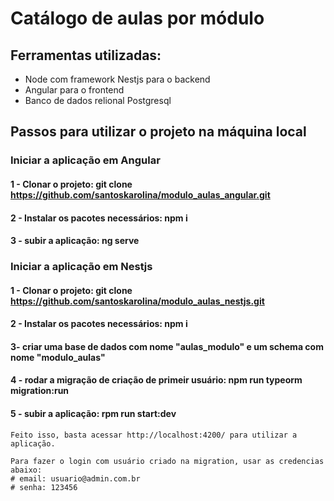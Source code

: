 # Catálogo de aulas por módulo

## Ferramentas utilizadas:
- Node com framework Nestjs para o backend
- Angular para o frontend
- Banco de dados relional Postgresql


## Passos para utilizar o projeto na máquina local

### Iniciar a aplicação em Angular
#### 1 - Clonar o projeto: git clone https://github.com/santoskarolina/modulo_aulas_angular.git
#### 2 - Instalar os pacotes necessários: npm i
#### 3 - subir a aplicação: ng serve

### Iniciar a aplicação em Nestjs
#### 1 - Clonar o projeto: git clone https://github.com/santoskarolina/modulo_aulas_nestjs.git
#### 2 - Instalar os pacotes necessários: npm i
#### 3- criar uma base de dados com nome "aulas_modulo" e um schema com nome "modulo_aulas"
#### 4 - rodar a migração de criação de primeir usuário: npm run typeorm migration:run
#### 5 - subir a aplicação: rpm run start:dev

    Feito isso, basta acessar http://localhost:4200/ para utilizar a aplicação.

    Para fazer o login com usuário criado na migration, usar as credencias abaixo:
    # email: usuario@admin.com.br
    # senha: 123456


